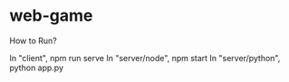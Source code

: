 # web-game

How to Run?

In "client", npm run serve
In "server/node", npm start
In "server/python", python app.py